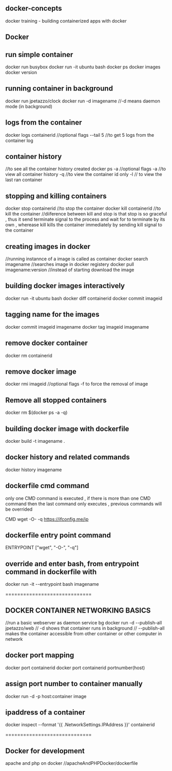 ## docker-concepts

docker training - building containerized apps with docker

## Docker

## run simple container

docker run busybox
docker run -it ubuntu bash
docker ps
docker images
docker version

## running container in background

docker run jpetazzo/clock
docker run -d imagename
//-d means daemon mode (in background)

## logs from the container

docker logs containerid
//optional flags
--tail 5 //to get 5 logs from the container log

## container history

//to see all the container history created
docker ps -a
//optional flags
-a //to view all container history
-q //to view the container id only
-l // to view the last ran container

## stopping and killing containers

docker stop containerid //to stop the container
docker kill containerid //to kill the container
//diiference between kill and stop is that stop is so graceful , thus it send terminate signal to the process and wait for to terminate by its own , wherease kill kills the container immediately by sending kill signal to the container

## creating images in docker

//running instannce of a image is called as container
docker search imagename //searches image in docker registery
docker pull imagename:version //instead of starting download the image

## building docker images interactively

docker run -it ubuntu bash
docker diff containerid
docker commit imageid

## tagging name for the images

docker commit imageid imagename
docker tag imageid imagename

## remove docker container

docker rm containerid

## remove docker image

docker rmi imageid
//optional flags
-f to force the removal of image

## Remove all stopped containers

docker rm \$(docker ps -a -q)

## building docker image with dockerfile

docker build -t imagename .

## docker history and related commands

docker history imagename

## dockerfile cmd command

only one CMD command is executed , if there is more than one CMD command then the last command only executes , previous commands will be overrided

CMD wget -O- -q https://ifconfig.me/ip

## dockerfile entry point command

ENTRYPOINT ["wget", "-O-", "-q"]

## override and enter bash, from entrypoint command in dockerfile with

docker run -it --entrypoint bash imagename

=============================

## DOCKER CONTAINER NETWORKING BASICS

//run a basic webserver as daemon service bg
docker run -d --publish-all jpetazzo/web
// -d shows that container runs in background
// --publish-all makes the container accessible from other container or other computer in network

## docker port mapping

docker port containerid
docker port containerid portnumber(host)

## assign port number to container manually

docker run -d -p host:container image

## ipaddress of a container

docker inspect --format '{{ .NetworkSettings.IPAddress }}' containerid

=============================

## Docker for development

apache and php on docker
//apacheAndPHPDocker/dockerfile

